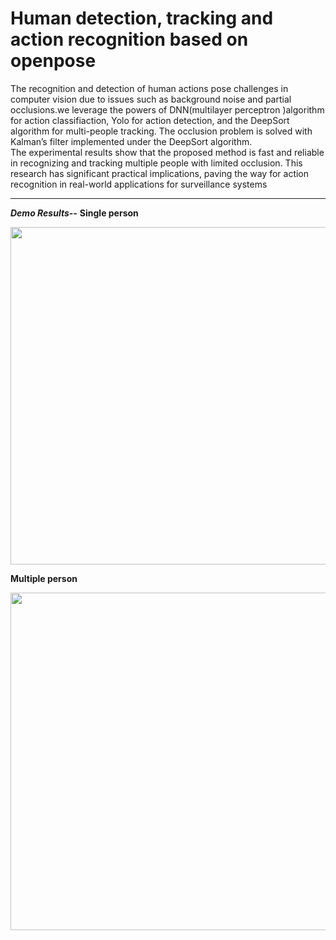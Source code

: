 # Human detection, tracking and action recognition based on openpose
The recognition and detection of human actions pose challenges in computer vision due to issues such as background noise and partial occlusions.we leverage the powers of DNN(multilayer perceptron )algorithm for action classifiaction, Yolo for action detection, and the DeepSort algorithm for multi-people tracking. 
The occlusion problem is solved with Kalman’s filter implemented under the DeepSort algorithm.  
The experimental results show that the proposed method is fast and reliable in recognizing and tracking multiple people with limited occlusion. 
This research has significant practical implications, paving the way for action recognition in real-world applications for surveillance systems

------
***Demo Results--***
**Single person**
<p align="center">
    <img src="https://github.com/dvskabangira/Human-action-detection-tracking-and-recognition-based-on-openpose/blob/main/life.gif", width="540">


**Multiple person**
<p align="center">
    <img src="https://github.com/dvskabangira/Human-action-detection-tracking-and-recognition-based-on-openpose/blob/main/life.gif", width="540">
